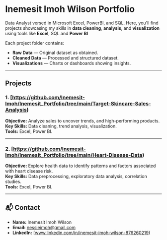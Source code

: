 # Inemesit Imoh Wilson Portfolio

Data Analyst versed in Microsoft Excel, PowerBI, and SQL. 
Here, you'll find projects showcasing my skills in **data cleaning**, **analysis**, and **visualization** using tools like **Excel**, SQL and **Power BI**

Each project folder contains:
- **Raw Data** — Original dataset as obtained.
- **Cleaned Data** — Processed and structured dataset.
- **Visualizations** — Charts or dashboards showing insights.
  
---

## Projects

### 1. [https://github.com/Inemesit-Imoh/Inemesit_Portfolio/tree/main/Target-Skincare-Sales-Analysis)
**Objective:** Analyze sales to uncover trends, and high-performing products.  
**Key Skills:** Data cleaning, trend analysis, visualization.  
**Tools:** Excel, Power BI.  

---

### 2. [https://github.com/Inemesit-Imoh/Inemesit_Portfolio/tree/main/Heart-Disease-Data)
**Objective:** Explore health data to identify patterns and factors associated with heart disease risk.  
**Key Skills:** Data preprocessing, exploratory data analysis, correlation studies.  
**Tools:** Excel, Power BI.  

---

## 📬 Contact
- **Name:** Inemesit Imoh Wilson  
- **Email:** nessieimoh@gmail.com 
- **LinkedIn:** [www.linkedin.com/in/inemesit-imoh-wilson-876260219)  

